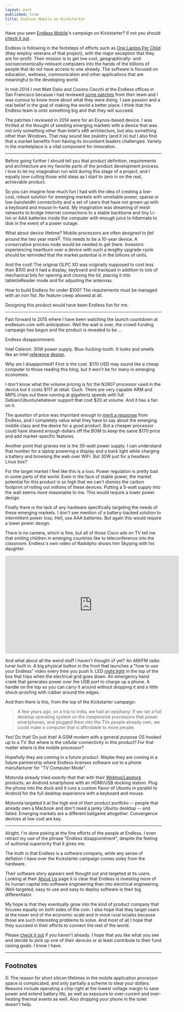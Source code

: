 ```yaml
---
layout: post
published: true
title: Endless Mobile on Kickstarter
---
```


Have you seen [Endless Mobile](http://endlessm.com)'s campaign on
Kickstarter? If not you should [check it
out](https://www.kickstarter.com/projects/1381437927/endless-computers).

Endless is following in the footsteps of efforts such as [One Laptop Per
Child](http://one.laptop.org/) (they employ veterans of that project),
with the major exception that they are for-profit.  Their mission is to
get low cost, geographically- and socioeconomically-relevant computers
into the hands of the billions of people that do not have access to one
already. The software is focused on education, wellness, communication
and other applications that are meaningful to the developing world.

In mid-2014 I met Matt Dalio and Cosimo Cecchi at the Endless offices in
San Francisco because I had reviewed [some
patches](http://marc.info/?l=linux-arm-kernel&m=140257724517075) from
their team and I was curious to know more about what they were doing. I
saw passion and a real belief in the goal of making the world a better
place. I think that the Endless team is onto something big and that they
will succeed.

The patches I reviewed in 2014 were for an Exynos-based device. I was
thrilled at the thought of seeding emerging markets with a device that
was not only something other than Intel's x86 architecture, but also
something other than Windows. That may sound like zealotry (and it is)
but I also find that a market benefits from having its incumbent leaders
challenged. Variety in the marketplace is a vital component for
innovation.

---

Before going further I should tell you that product definition,
requirements and architecture are my favorite parts of the product
development process. I love to let my imagination run wild during this
stage of a project, and I equally love culling those wild ideas as I
start to zero in on the real, achievable product.

So you can imagine how much fun I had with the idea of creating a
low-cost, robust solution for emerging markets with unreliable power,
sparse or low-bandwidth connectivity and a set of users that have not
grown up with a keyboard and mouse in-hand. My imagination was dreaming
of mesh networks to bridge Internet connections to a stable backbone and
tiny Li-Ion or AAA batteries inside the computer with enough juice to
hibernate to disk in the event of a power outage.

What about device lifetime? Mobile processors are often *designed to
fail* around the two year mark<sup>[0](#footnote0)</sup>. This needs to
be a 10-year device. A conservative process node would be needed to get
there. Investors experiencing heartburn over a device with such a
lengthy upgrade cycle should be reminded that the market potential is in
the billions of units.

And the cost! The original OLPC XO was originally supposed to cost less
than $100 and it had a display, keyboard and trackpad in addition to
lots of mechanical bits for opening and closing the lid, placing it into
tablet/eReader mode and for adjusting the antennas.

How to build Endless for under $100? The requirements must be managed
with an iron fist. No feature creep allowed at all.

Designing this product would have been Endless fun for me.

---

Fast forward to 2015 where I have been watching the launch countdown at
endlessm.com with anticipation. Well the wait is over, the crowd-funding
campaign has begun and the product is revealed to be ...

Endless disappointment.

Intel Celeron. 30W power supply. Blue-fucking-tooth. It looks and smells
like an Intel
[reference](http://www.dell.com/us/business/p/wyse-3000-series/pd)
[design](http://www.gigabyte.com/products/product-page.aspx?pid=5038#ov).

Why am I disappointed? First is the cost. $170 USD may sound like a
cheap computer to those reading this blog, but it won't be for many in
emerging economies.

I don't know what the volume pricing is for the N2807 processor used in
the device but it costs $117 at retail. Ouch.  There are very capable
ARM and MIPS chips out there running at gigahertz speeds with full
Debian/Ubuntu/whatever support that cost $20 at volume. And it has a fan
on it.

The question of price was important enough to [merit a
response](https://www.kickstarter.com/projects/1381437927/endless-computers/posts/1204677)
from Endless, and I completely value what they have to say about the
emerging middle class and the desire for a good product. But a cheaper
processor could have shaved enough dollars off the BOM to keep the same
$170 price and add market-specific features.

Another point that grieves me is the 30-watt power supply. I can
understand that number for a laptop powering a display and a back light
while charging a battery and browsing the web over WiFi.  But 30W just
for a headless Linux box?

For the target market I feel like this is a loss. Power regulation is
pretty bad in some parts of the world. Even in the face of stable power,
the market potential for this product is so high that we can't dismiss
the carbon footprint of rolling out millions of these devices. Putting a
5-watt supply into the wall seems more reasonable to me. This would
require a lower power design.

Finally there is the lack of any hardware specifically targeting the
needs of these emerging markets. I don't see mention of a battery-backed
solution to intermittent power loss. Hell, use AAA batteries. But again
this would require a lower power design.

There is no camera, which is fine, but all of those Cisco ads on TV tell
me that smiling children in emerging countries like to teleconference
into the classroom. Endless's own video of Radolpho shows him Skyping
with his daughter.

<iframe width="560" height="315"
src="https://www.youtube.com/embed/-z8qvnZsXvg?start=30" frameborder="0"
allowfullscreen></iframe>

</br>

And what about all the weird stuff I haven't thought of yet? An AM/FM
radio tuner built in. A big physical button in the front that launches a
"how to use your Endless" video every time you push it. LED [night
light](http://www.etoncorp.com/en/productdisplay/blackout-buddy-0) in
the top of the box that trips when the electrical grid goes down. An
emergency hand crank that generates power over the USB port to charge up
a phone.  A handle on the top so you can carry it around without
dropping it and a little shock-proofing with rubber around the edges.

And then there is this, from the top of the Kickstarter campaign:

> A few years ago, on a trip to India, we had an epiphany: If we ran a
> full desktop operating system on the inexpensive processors that power
> smartphones, and plugged them into the TVs people already own, we
> could make a computer that is affordable to more people.


Yes! Do that! Do just that! A GSM modem with a general purpose OS hooked
up to a TV. But where is the cellular connectivity in this product? For
that matter where is the mobile processor?

Hopefully they are coming in a future product. Maybe they are coming in
a future partnership where Endless licenses software out to a phone
manufacturer for "TV Computer Mode".

Motorola already tried *exactly that* that with their
[Webtop/Lapdock](http://www.engadget.com/2012/10/07/motorola-phases-out-webtop-points-to-a-lapdock-shy-world/)
products; an Android smartphone with an HDMI/USB docking station. Plug
the phone into the dock and it runs a custom flavor of Ubuntu in
parallel to Android for the full desktop experience with a keyboard and
mouse.

Motorola targeted it at the high end of their product portfolio --
people that already own a Macbook and don't need a janky Ubuntu desktop
-- and failed.  Emerging markets are a different ballgame altogether.
Convergence devices at low cost are key.

---

Alright, I'm done poking at the fine efforts of the people at Endless.
I even retract my use of the phrase "Endless disappointment", despite
the feeling of authorial superiority that it gives me.

The truth is that Endless is a software company, while any sense of
deflation I have over the Kickstarter campaign comes soley from the
hardware.

Their software story appears well thought out and targeted at its users.
Looking at their [About Us](https://endlessm.com/about-us/#row-1) page
it is clear that Endless is investing more of its human capital into
software engineering than into electrical engineering. Well-targeted,
easy to use and easy to deploy software is their big differentiator.

My hope is that they eventually grow into the kind of product company
that focuses equally on both sides of the coin. I also hope that they
target users at the lower end of the economic scale and in more rural
locales because those are such interesting problems to solve. And most
of all I hope that they succeed in their efforts to connect the rest of
the world.

Please [check it
out](https://www.kickstarter.com/projects/1381437927/endless-computers)
if you haven't already.  I hope that you like what you see and decide to
pick up one of their devices or at least contribute to their fund
raising goals. I know I have.

---

## Footnotes

<a name="footnote0">0</a>: The reason for short silicon lifetimes in the
mobile application processor space is complicated, and only partially a
scheme to steal your dollars. Reasons include operating a chip right at
the lowest voltage margin to save power and extend battery life, as well
as exposure to over-current and over-heating thermal events as well.
Also dropping your phone in the toilet doesn't help.
